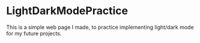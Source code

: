 # LightDarkModePractice
This is a simple web page  I made,  to practice implementing light/dark mode for my future projects.
